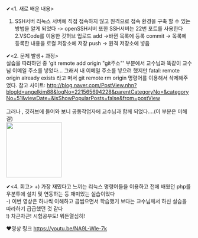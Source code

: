 
✔<1. 새로 배운 내용><br>
1. SSH서버
리눅스 서버에 직접 접속하지 않고 원격으로 접속 환경을 구축 할 수 있는 방법을 알게 되었다 -> openSSH서버
또한 SSH서버는 22번 포트를 사용한다<br>
2.VSCode를 이용한 깃허브 업로드
add ->바뀐 목록에 등록
commit -> 목록에 등록한 내용을 로컬 저장소에 저장
push -> 원격 저장소에 넣음

✔<2. 문제 발생+ 과정><br>
실습을 따라하던 중 'git remote add origin "git주소"' 부분에서 교수님과 똑같이 교수님 이메일 주소를 넣었다...
그래서 내 이메일 주소를 넣으려 했지만 fatal: remote origin already exists 라고 떠서<bold> git remote rm origin 명령어를 이용해서 삭제해주었다.
참고 사이트: http://blog.naver.com/PostView.nhn?blogId=angelkim88&logNo=221565694228&parentCategoryNo=&categoryNo=51&viewDate=&isShowPopularPosts=false&from=postView<br>
<br>
그러나 , 깃허브에 들어와 보니 공동작업자에 교수님과 함께 되었다....(이 부분은 미해결)<br>
 <img src="https://user-images.githubusercontent.com/53109557/95683311-70c1bb80-0c25-11eb-81e4-e47af5f6dc50.JPG" width=150 heigh =150>


✔<4. 회고>
+) 가장 재밌다고 느끼는 리눅스 명령어들을 이용하고 전에 배웠던 php를 우분투에 설치 및 연동하는 등 재미있는 실습이었다<br>
-) 이번 영상은 하나씩 이해하고 곱씹으면서 학습했기 보다는 교수님께서 하신 실습을 따라하기 급급했던 것 같다<br>
!) 차근차근! 시험공부도! 뭐든열심히!<br>

❤영상 링크 https://youtu.be/NA9L-Wle-7k
